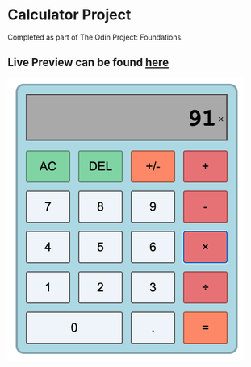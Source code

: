 # Calculator Project

Completed as part of The Odin Project: Foundations.

## Live Preview can be found [here](https://splot-cell.github.io/odin-project-calculator/)

![A screenshot of this calculator web-app](/imgs/preview.png)